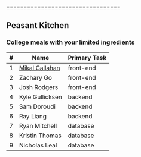 =================================
## Peasant Kitchen
### College meals with your limited ingredients

|#|Name|Primary Task|
|---|---|---|
1|[Mikal Callahan](https://github.com/mikalcallahan)| front-end
2|Zachary Go| front-end
3|Josh Rodgers| front-end
4|Kyle Gullicksen| backend
5|Sam Doroudi| backend
6|Ray Liang| backend
7|Ryan Mitchell| database
8|Kristin Thomas| database
9|Nicholas Leal| database
